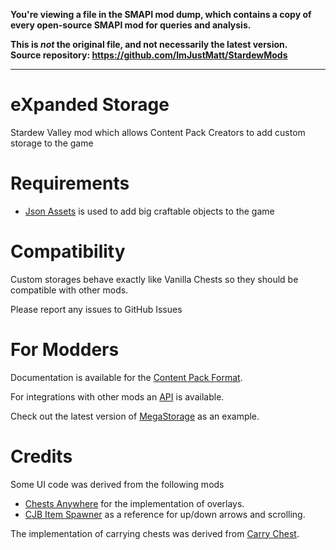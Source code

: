 **You're viewing a file in the SMAPI mod dump, which contains a copy of every open-source SMAPI mod
for queries and analysis.**

**This is _not_ the original file, and not necessarily the latest version.**  
**Source repository: https://github.com/ImJustMatt/StardewMods**

----

# eXpanded Storage
Stardew Valley mod which allows Content Pack Creators to add custom storage to the game

# Requirements

* [Json Assets](https://www.nexusmods.com/stardewvalley/mods/1720) is used to add big craftable objects to the game

# Compatibility

Custom storages behave exactly like Vanilla Chests so they should be compatible with other mods.

Please report any issues to GitHub Issues

# For Modders

Documentation is available for the [Content Pack Format](docs/content-format.md).

For integrations with other mods an [API](API) is available.

Check out the latest version of [MegaStorage](https://www.nexusmods.com/stardewvalley/mods/4089) as an example.

# Credits

Some UI code was derived from the following mods

* [Chests Anywhere](https://github.com/Pathoschild/StardewMods/tree/develop/ChestsAnywhere) for the implementation of overlays.
* [CJB Item Spawner](https://github.com/CJBok/SDV-Mods/tree/master/CJBItemSpawner) as a reference for up/down arrows and scrolling.

The implementation of carrying chests was derived from [Carry Chest](https://github.com/spacechase0/CarryChest).
